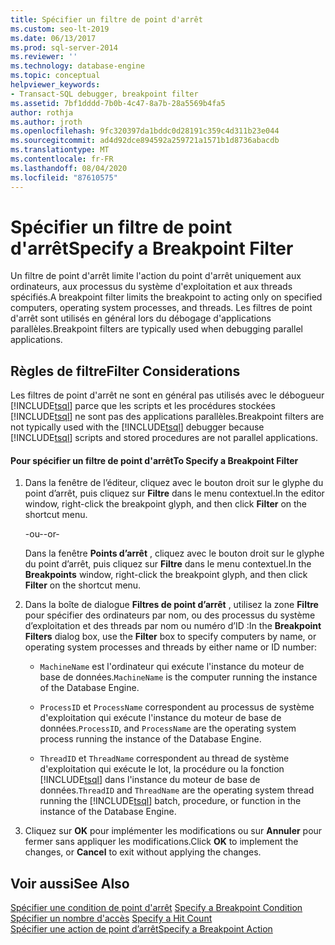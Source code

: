 ```yaml
---
title: Spécifier un filtre de point d'arrêt
ms.custom: seo-lt-2019
ms.date: 06/13/2017
ms.prod: sql-server-2014
ms.reviewer: ''
ms.technology: database-engine
ms.topic: conceptual
helpviewer_keywords:
- Transact-SQL debugger, breakpoint filter
ms.assetid: 7bf1dddd-7b0b-4c47-8a7b-28a5569b4fa5
author: rothja
ms.author: jroth
ms.openlocfilehash: 9fc320397da1bddc0d28191c359c4d311b23e044
ms.sourcegitcommit: ad4d92dce894592a259721a1571b1d8736abacdb
ms.translationtype: MT
ms.contentlocale: fr-FR
ms.lasthandoff: 08/04/2020
ms.locfileid: "87610575"
---
```

# <a name="specify-a-breakpoint-filter"></a><span data-ttu-id="d5d5d-102">Spécifier un filtre de point d'arrêt</span><span class="sxs-lookup"><span data-stu-id="d5d5d-102">Specify a Breakpoint Filter</span></span>
  <span data-ttu-id="d5d5d-103">Un filtre de point d'arrêt limite l'action du point d'arrêt uniquement aux ordinateurs, aux processus du système d'exploitation et aux threads spécifiés.</span><span class="sxs-lookup"><span data-stu-id="d5d5d-103">A breakpoint filter limits the breakpoint to acting only on specified computers, operating system processes, and threads.</span></span> <span data-ttu-id="d5d5d-104">Les filtres de point d'arrêt sont utilisés en général lors du débogage d'applications parallèles.</span><span class="sxs-lookup"><span data-stu-id="d5d5d-104">Breakpoint filters are typically used when debugging parallel applications.</span></span>  
  
##  <a name="filter-considerations"></a><a name="BKMK_ActionConsiderations"></a> <span data-ttu-id="d5d5d-105">Règles de filtre</span><span class="sxs-lookup"><span data-stu-id="d5d5d-105">Filter Considerations</span></span>  
 <span data-ttu-id="d5d5d-106">Les filtres de point d'arrêt ne sont en général pas utilisés avec le débogueur [!INCLUDE[tsql](../../includes/tsql-md.md)] parce que les scripts et les procédures stockées [!INCLUDE[tsql](../../includes/tsql-md.md)] ne sont pas des applications parallèles.</span><span class="sxs-lookup"><span data-stu-id="d5d5d-106">Breakpoint filters are not typically used with the [!INCLUDE[tsql](../../includes/tsql-md.md)] debugger because [!INCLUDE[tsql](../../includes/tsql-md.md)] scripts and stored procedures are not parallel applications.</span></span>  
  
#### <a name="to-specify-a-breakpoint-filter"></a><span data-ttu-id="d5d5d-107">Pour spécifier un filtre de point d'arrêt</span><span class="sxs-lookup"><span data-stu-id="d5d5d-107">To Specify a Breakpoint Filter</span></span>  
  
1.  <span data-ttu-id="d5d5d-108">Dans la fenêtre de l’éditeur, cliquez avec le bouton droit sur le glyphe du point d’arrêt, puis cliquez sur **Filtre** dans le menu contextuel.</span><span class="sxs-lookup"><span data-stu-id="d5d5d-108">In the editor window, right-click the breakpoint glyph, and then click **Filter** on the shortcut menu.</span></span>  
  
     <span data-ttu-id="d5d5d-109">-ou-</span><span class="sxs-lookup"><span data-stu-id="d5d5d-109">-or-</span></span>  
  
     <span data-ttu-id="d5d5d-110">Dans la fenêtre **Points d’arrêt** , cliquez avec le bouton droit sur le glyphe du point d’arrêt, puis cliquez sur **Filtre** dans le menu contextuel.</span><span class="sxs-lookup"><span data-stu-id="d5d5d-110">In the **Breakpoints** window, right-click the breakpoint glyph, and then click **Filter** on the shortcut menu.</span></span>  
  
2.  <span data-ttu-id="d5d5d-111">Dans la boîte de dialogue **Filtres de point d’arrêt** , utilisez la zone **Filtre** pour spécifier des ordinateurs par nom, ou des processus du système d’exploitation et des threads par nom ou numéro d’ID :</span><span class="sxs-lookup"><span data-stu-id="d5d5d-111">In the **Breakpoint Filters** dialog box, use the **Filter** box to specify computers by name, or operating system processes and threads by either name or ID number:</span></span>  
  
    -   <span data-ttu-id="d5d5d-112">`MachineName` est l'ordinateur qui exécute l'instance du moteur de base de données.</span><span class="sxs-lookup"><span data-stu-id="d5d5d-112">`MachineName` is the computer running the instance of the Database Engine.</span></span>  
  
    -   <span data-ttu-id="d5d5d-113">`ProcessID` et `ProcessName` correspondent au processus de système d'exploitation qui exécute l'instance du moteur de base de données.</span><span class="sxs-lookup"><span data-stu-id="d5d5d-113">`ProcessID`, and `ProcessName` are the operating system process running the instance of the Database Engine.</span></span>  
  
    -   <span data-ttu-id="d5d5d-114">`ThreadID` et `ThreadName` correspondent au thread de système d'exploitation qui exécute le lot, la procédure ou la fonction [!INCLUDE[tsql](../../includes/tsql-md.md)] dans l'instance du moteur de base de données.</span><span class="sxs-lookup"><span data-stu-id="d5d5d-114">`ThreadID` and `ThreadName` are the operating system thread running the [!INCLUDE[tsql](../../includes/tsql-md.md)] batch, procedure, or function in the instance of the Database Engine.</span></span>  
  
3.  <span data-ttu-id="d5d5d-115">Cliquez sur **OK** pour implémenter les modifications ou sur **Annuler** pour fermer sans appliquer les modifications.</span><span class="sxs-lookup"><span data-stu-id="d5d5d-115">Click **OK** to implement the changes, or **Cancel** to exit without applying the changes.</span></span>  
  
## <a name="see-also"></a><span data-ttu-id="d5d5d-116">Voir aussi</span><span class="sxs-lookup"><span data-stu-id="d5d5d-116">See Also</span></span>  
 <span data-ttu-id="d5d5d-117">[Spécifier une condition de point d'arrêt](specify-a-breakpoint-condition.md) </span><span class="sxs-lookup"><span data-stu-id="d5d5d-117">[Specify a Breakpoint Condition](specify-a-breakpoint-condition.md) </span></span>  
 <span data-ttu-id="d5d5d-118">[Spécifier un nombre d'accès](specify-a-hit-count.md) </span><span class="sxs-lookup"><span data-stu-id="d5d5d-118">[Specify a Hit Count](specify-a-hit-count.md) </span></span>  
 [<span data-ttu-id="d5d5d-119">Spécifier une action de point d’arrêt</span><span class="sxs-lookup"><span data-stu-id="d5d5d-119">Specify a Breakpoint Action</span></span>](specify-a-breakpoint-action.md)  
